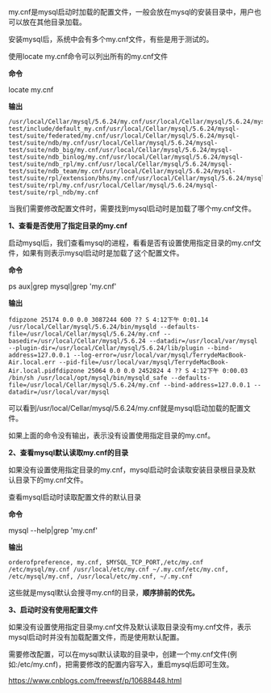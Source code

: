 my.cnf是mysql启动时加载的配置文件，一般会放在mysql的安装目录中，用户也可以放在其他目录加载。

安装mysql后，系统中会有多个my.cnf文件，有些是用于测试的。

使用locate my.cnf命令可以列出所有的my.cnf文件

**命令**

locate my.cnf

**输出**

```
/usr/local/Cellar/mysql/5.6.24/my.cnf/usr/local/Cellar/mysql/5.6.24/mysql-test/include/default_my.cnf/usr/local/Cellar/mysql/5.6.24/mysql-test/suite/federated/my.cnf/usr/local/Cellar/mysql/5.6.24/mysql-test/suite/ndb/my.cnf/usr/local/Cellar/mysql/5.6.24/mysql-test/suite/ndb_big/my.cnf/usr/local/Cellar/mysql/5.6.24/mysql-test/suite/ndb_binlog/my.cnf/usr/local/Cellar/mysql/5.6.24/mysql-test/suite/ndb_rpl/my.cnf/usr/local/Cellar/mysql/5.6.24/mysql-test/suite/ndb_team/my.cnf/usr/local/Cellar/mysql/5.6.24/mysql-test/suite/rpl/extension/bhs/my.cnf/usr/local/Cellar/mysql/5.6.24/mysql-test/suite/rpl/my.cnf/usr/local/Cellar/mysql/5.6.24/mysql-test/suite/rpl_ndb/my.cnf
```

当我们需要修改配置文件时，需要找到mysql启动时是加载了哪个my.cnf文件。

**1、查看是否使用了指定目录的my.cnf**

启动mysql后，我们查看mysql的进程，看看是否有设置使用指定目录的my.cnf文件，如果有则表示mysql启动时是加载了这个配置文件。

**命令**

ps aux|grep mysql|grep 'my.cnf'

**输出**

```
fdipzone 25174 0.0 0.0 3087244 600 ?? S 4:12下午 0:01.14 /usr/local/Cellar/mysql/5.6.24/bin/mysqld --defaults-file=/usr/local/Cellar/mysql/5.6.24/my.cnf --basedir=/usr/local/Cellar/mysql/5.6.24 --datadir=/usr/local/var/mysql --plugin-dir=/usr/local/Cellar/mysql/5.6.24/lib/plugin --bind-address=127.0.0.1 --log-error=/usr/local/var/mysql/TerrydeMacBook-Air.local.err --pid-file=/usr/local/var/mysql/TerrydeMacBook-Air.local.pidfdipzone 25064 0.0 0.0 2452824 4 ?? S 4:12下午 0:00.03 /bin/sh /usr/local/opt/mysql/bin/mysqld_safe --defaults-file=/usr/local/Cellar/mysql/5.6.24/my.cnf --bind-address=127.0.0.1 --datadir=/usr/local/var/mysql
```

可以看到/usr/local/Cellar/mysql/5.6.24/my.cnf就是mysql启动加载的配置文件。

如果上面的命令没有输出，表示没有设置使用指定目录的my.cnf。

**2、查看mysql默认读取my.cnf的目录**

如果没有设置使用指定目录的my.cnf，mysql启动时会读取安装目录根目录及默认目录下的my.cnf文件。

查看mysql启动时读取配置文件的默认目录

**命令**

mysql --help|grep 'my.cnf'

**输出**

```
orderofpreference, my.cnf, $MYSQL_TCP_PORT,/etc/my.cnf /etc/mysql/my.cnf /usr/local/etc/my.cnf ~/.my.cnf/etc/my.cnf, /etc/mysql/my.cnf, /usr/local/etc/my.cnf, ~/.my.cnf
```

这些就是mysql默认会搜寻my.cnf的目录，**顺序排前的优先。**

**3、启动时没有使用配置文件**

如果没有设置使用指定目录my.cnf文件及默认读取目录没有my.cnf文件，表示mysql启动时并没有加载配置文件，而是使用默认配置。

需要修改配置，可以在mysql默认读取的目录中，创建一个my.cnf文件(例如:/etc/my.cnf)，把需要修改的配置内容写入，重启mysql后即可生效。

https://www.cnblogs.com/freewsf/p/10688448.html


